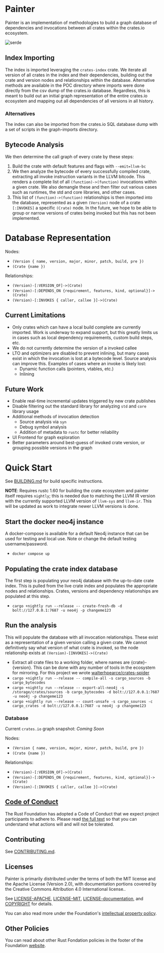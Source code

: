 # Painter

Painter is an implementation of methodologies to build a graph database of dependencies and invocations between all crates within the crates.io ecosystem.

![serde](/poc/serde.png)

## Index Importing
The index is imported leveraging the `crates-index` crate. We iterate all version of
all crates in the index and their dependencies, building out the crate and version
nodes and relationships within the database. Alternative methods are available in the
POC directory where imports were done directly from the csv dump of the crates.io
database. Regardless, this is meant to build out an initial graph representation of
the entire crates.io ecosystem and mapping out all dependencies of all versions in
all history.

### Alternatives
The index can also be imported from the crates.io SQL database dump with a set of scripts
in the graph-imports directory.


## Bytecode Analysis
We then determine the call graph of every crate by these steps:
1. Build the crate with default features and flags with `--emit=llvm-bc`
2. We then analyze the bytecode of every successfully compiled crate, extracting all
   invoke instruction variants in the LLVM bitcode. This renders a complete list of all
   `(function)->(function)` invocations within a given crate. We also demangle these and
   then filter out various cases such as runtimes, the std and core libraries, and other cases.
3. This list of `(function)->(function)` relationships is then imported into the database,
   represented as a given `(Version)` node of a crate `[:INVOKES]` a specific `(Crate)` node.
   In the future, we hope to be able to group or narrow versions of crates being invoked but
   this has not been implemented.

# Database Representation

Nodes:
- `(Version { name, version, major, minor, patch, build, pre })`
- `(Crate {name })`

Relationships:
- `(Version)-[:VERSION_OF]->(Crate)`
- `(Version)-[:DEPENDS_ON {requirement, features, kind, optional}]->(Crate)`
- `(Version)-[:INVOKES { caller, callee }]->(Crate)`

## Current Limitations
- Only crates which can have a local build complete are currently imported. Work is underway to expand support, but this greatly limits us in cases such as local dependency requirements, custom build steps, etc.
- We do not currently determine the version of a invoked callee
- LTO and optimizers are disabled to prevent inlining, but many cases exist in which the invocation is lost at a bytecode level. Source analysis can improve this. Examples of cases where an invoke is likely lost:
    - Dynamic function calls (pointers, vtables, etc.)
    - Inlining

## Future Work
- Enable real-time incremental updates triggered by new crate publishes
- Disable filtering out the standard library for analyzing `std` and `core` library usage
- Additional methods of invocation detection
    - Source analysis via `syn`
    - Debug symbol analysis
    - Addition of metadata to `rustc` for better reliability
- UI Frontend for graph exploration
- Better parameters around best-guess of invoked crate version, or grouping possible versions in the graph

# Quick Start

See [BUILDING.md](BUILDING.md) for build specific instructions.

**NOTE**: Requires rustc 1.60 for building the crate ecosystem and painter itself requires `nightly`; this is needed due to matching the LLVM IR version with the currently 
supported LLVM version of `llvm-sys` and `llvm-ir`. This will be updated as work to integrate newer LLVM versions is done.

## Start the docker neo4j instance
A docker-compose is available for a default Neo4j instance that can be used for testing and local use. 
Note or change the default testing username/password.
- `docker compose up`

## Populating the crate index database
The first step is populating your neo4j database with the up-to-date crate index. This is pulled from the live
crate index and populates the appropriate nodes and relationships. Crates, versions and dependency relationships 
are populated at this step.
- `cargo +nightly run --release -- create-fresh-db -d bolt://127.0.0.1:7687 -u neo4j -p changeme123`

## Run the analysis
This will populate the database with all invocation relationships. These exist as a representation of a given 
version calling a given crate. We cannot definitively say what version of what crate is invoked, so the node relationshp
exists at `(Version)-[INVOKES]->(Crate)`
- Extract all crate files to a working folder, where names are {crate}-{version}. This can be done with any number of tools
in the ecosystem for mirroring. For this project we wrote [walterhpearce/crates-spider](https://github.com/walterhpearce/crates-spider.git)
- `cargo +nightly run --release -- compile-all -s cargo_sources -b cargo_bytecodes`
- `cargo +nightly run --release -- export-all-neo4j -s /storage/crates/sources -b cargo_bytecodes -d bolt://127.0.0.1:7687 -u neo4j -p changeme123` 
- `cargo +nightly run --release -- count-unsafe -s cargo_sources -c cargo_crates -d bolt://127.0.0.1:7687 -u neo4j -p changeme123`
### Database 

Current `crates.io` graph snapshot: *Coming Soon*

Nodes:
- `(Version { name, version, major, minor, patch, build, pre })`
- `(Crate {name })`

Relationships:
- `(Version)-[:VERSION_OF]->(Crate)`
- `(Version)-[:DEPENDS_ON {requirement, features, kind, optional}]->(Crate)`
- `(Version)-[:INVOKES { caller, callee }]->(Crate)`

## [Code of Conduct][code-of-conduct]

The Rust Foundation has adopted a Code of Conduct that we expect project 
participants to adhere to. Please read 
[the full text][code-of-conduct]
so that you can understand what actions will and will not be tolerated.

## Contributing

See [CONTRIBUTING.md](CONTRIBUTING.md).

## Licenses

Painter is primarily distributed under the terms of both the MIT license and the
Apache License (Version 2.0), with documentation portions covered by the
Creative Commons Attribution 4.0 International license..

See [LICENSE-APACHE](LICENSE-APACHE), [LICENSE-MIT](LICENSE-MIT), 
[LICENSE-documentation](LICENSE-documentation), and 
[COPYRIGHT](COPYRIGHT) for details.

You can also read more under the Foundation's [intellectual property policy][ip-policy].

## Other Policies

You can read about other Rust Fondation policies in the footer of the Foundation [website][foundation-website].

[rust-foundation]: https://foundation.rust-lang.org/
[media-guide]: https://foundation.rust-lang.org/policies/logo-policy-and-media-guide/
[ip-policy]: https://foundation.rust-lang.org/policies/intellectual-property-policy/
[foundation-website]: https://foundation.rust-lang.org
[code-of-conduct]: https://foundation.rust-lang.org/policies/code-of-conduct/
